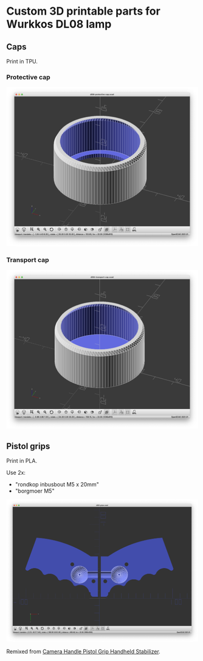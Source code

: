 # Custom 3D printable parts for Wurkkos DL08 lamp

## Caps

Print in TPU.

### Protective cap

![Protective cap](dl08-protective-cap.png)

### Transport cap

![Transport cap](dl08-transport-cap.png)

## Pistol grips

Print in PLA.

Use 2x:

- "rondkop inbusbout M5 x 20mm"
- "borgmoer M5"

![Grips](dl08-grips.png)

Remixed from [Camera Handle Pistol Grip Handheld Stabilizer](https://www.thingiverse.com/thing:1966894).
